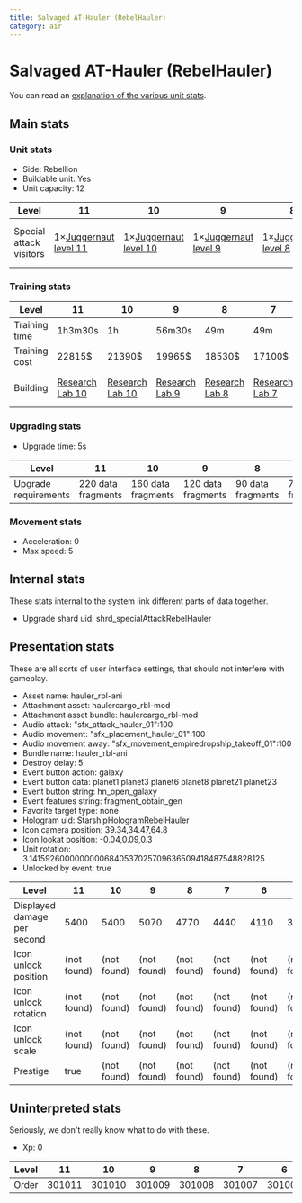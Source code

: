 ```yaml
---
title: Salvaged AT-Hauler (RebelHauler)
category: air
---
```


# Salvaged AT-Hauler (RebelHauler)

You can read an [explanation  of the various unit stats](unitexplained.md).

## Main stats

### Unit stats

  * Side: Rebellion
  * Buildable unit: Yes
  * Unit capacity: 12

|Level                  |11                                      |10                                      |9                                      |8                                      |7                                      |6                                      |5                                      |4                                      |3                                      |2                                      |1                                      |
|-----------------------|----------------------------------------|----------------------------------------|---------------------------------------|---------------------------------------|---------------------------------------|---------------------------------------|---------------------------------------|---------------------------------------|---------------------------------------|---------------------------------------|---------------------------------------|
|Special attack visitors|1×[Juggernaut level 11](Juggernaut.html)|1×[Juggernaut level 10](Juggernaut.html)|1×[Juggernaut level 9](Juggernaut.html)|1×[Juggernaut level 8](Juggernaut.html)|1×[Juggernaut level 7](Juggernaut.html)|1×[Juggernaut level 6](Juggernaut.html)|2×[AAT-1 Hover Tank level 7](AAT1.html)|2×[AAT-1 Hover Tank level 6](AAT1.html)|2×[AAT-1 Hover Tank level 5](AAT1.html)|2×[AAT-1 Hover Tank level 4](AAT1.html)|2×[AAT-1 Hover Tank level 3](AAT1.html)|


### Training stats

|Level        |11                                     |10                                     |9                                     |8                                     |7                                     |6                                     |5                                     |4                                     |3                                     |2                                     |1                                           |
|-------------|---------------------------------------|---------------------------------------|--------------------------------------|--------------------------------------|--------------------------------------|--------------------------------------|--------------------------------------|--------------------------------------|--------------------------------------|--------------------------------------|--------------------------------------------|
|Training time|1h3m30s                                |1h                                     |56m30s                                |49m                                   |49m                                   |41m30s                                |41m30s                                |34m30s                                |34m30s                                |27m                                   |27m                                         |
|Training cost|22815$                                 |21390$                                 |19965$                                |18530$                                |17100$                                |15690$                                |14265$                                |12830$                                |11400$                                |9990$                                 |8565$                                       |
|Building     |[Research Lab 10](rebelOffenseLab.html)|[Research Lab 10](rebelOffenseLab.html)|[Research Lab 9](rebelOffenseLab.html)|[Research Lab 8](rebelOffenseLab.html)|[Research Lab 7](rebelOffenseLab.html)|[Research Lab 6](rebelOffenseLab.html)|[Research Lab 5](rebelOffenseLab.html)|[Research Lab 4](rebelOffenseLab.html)|[Research Lab 3](rebelOffenseLab.html)|[Research Lab 2](rebelOffenseLab.html)|[Starship Command 1](rebelFleetCommand.html)|


### Upgrading stats

  * Upgrade time: 5s

|Level               |11                |10                |9                 |8                |7                |6                |5                |4                |3                |2                |1                |
|--------------------|------------------|------------------|------------------|-----------------|-----------------|-----------------|-----------------|-----------------|-----------------|-----------------|-----------------|
|Upgrade requirements|220 data fragments|160 data fragments|120 data fragments|90 data fragments|70 data fragments|60 data fragments|50 data fragments|40 data fragments|30 data fragments|28 data fragments|32 data fragments|


### Movement stats

  * Acceleration: 0
  * Max speed: 5

## Internal stats

These stats internal to the system link different parts of data together.

  * Upgrade shard uid: shrd_specialAttackRebelHauler

## Presentation stats

These are all sorts of user interface settings, that should not interfere with gameplay.

  * Asset name: hauler_rbl-ani
  * Attachment asset: haulercargo_rbl-mod
  * Attachment asset bundle: haulercargo_rbl-mod
  * Audio attack: "sfx_attack_hauler_01":100
  * Audio movement: "sfx_placement_hauler_01":100
  * Audio movement away: "sfx_movement_empiredropship_takeoff_01":100
  * Bundle name: hauler_rbl-ani
  * Destroy delay: 5
  * Event button action: galaxy
  * Event button data: planet1 planet3 planet6 planet8 planet21 planet23
  * Event button string: hn_open_galaxy
  * Event features string: fragment_obtain_gen
  * Favorite target type: none
  * Hologram uid: StarshipHologramRebelHauler
  * Icon camera position: 39.34,34.47,64.8
  * Icon lookat position: -0.04,0.09,0.3
  * Unit rotation: 3.14159260000000006840537025709636509418487548828125
  * Unlocked by event: true

|Level                      |11         |10         |9          |8          |7          |6          |5          |4          |3          |2          |1              |
|---------------------------|-----------|-----------|-----------|-----------|-----------|-----------|-----------|-----------|-----------|-----------|---------------|
|Displayed damage per second|5400       |5400       |5070       |4770       |4440       |4110       |3780       |3480       |3150       |2820       |2490           |
|Icon unlock position       |(not found)|(not found)|(not found)|(not found)|(not found)|(not found)|(not found)|(not found)|(not found)|(not found)|-2,-109.3,-30.3|
|Icon unlock rotation       |(not found)|(not found)|(not found)|(not found)|(not found)|(not found)|(not found)|(not found)|(not found)|(not found)|-5.5,100.8,1.25|
|Icon unlock scale          |(not found)|(not found)|(not found)|(not found)|(not found)|(not found)|(not found)|(not found)|(not found)|(not found)|1.3,1.3,1.3    |
|Prestige                   |true       |(not found)|(not found)|(not found)|(not found)|(not found)|(not found)|(not found)|(not found)|(not found)|(not found)    |


## Uninterpreted stats

Seriously, we don't really know what to do with these.

  * Xp: 0

|Level|11    |10    |9     |8     |7     |6     |5     |4     |3     |2     |1     |
|-----|------|------|------|------|------|------|------|------|------|------|------|
|Order|301011|301010|301009|301008|301007|301006|301005|301004|301003|301002|301001|


